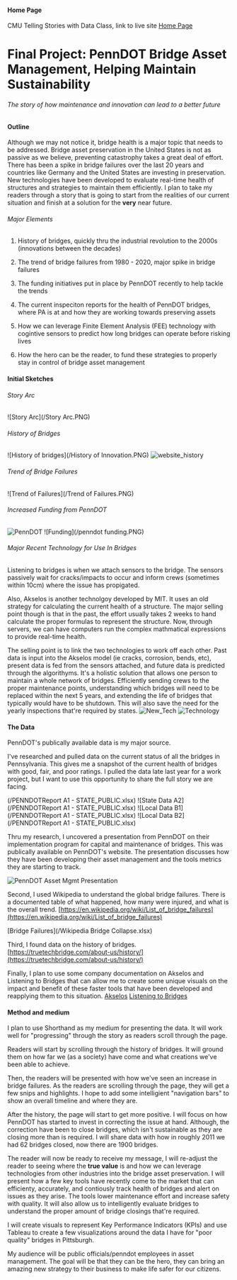 #### Home Page
CMU Telling Stories with Data Class, link to live site [Home Page](https://bripperg.github.io/tell_stories_CMU/)

# Final Project: PennDOT Bridge Asset Management, Helping Maintain Sustainability
###### The story of how maintenance and innovation can lead to a better future


#### Outline

Although we may not notice it, bridge health is a major topic that needs to be addressed. Bridge asset preservation in the United States is not as passive as we believe, preventing catastrophy takes a great deal of effort. There has been a spike in bridge failures over the last 20 years and countries like Germany and the United States are investing in preservation. New technologies have been developed to evaluate real-time health of structures and strategies to maintain them efficiently. I plan to take my readers through a story that is going to start from the realities of our current situation and finish at a solution for the **very** near future. 


###### Major Elements
1. History of bridges, quickly thru the industrial revolution to the 2000s (innovations between the decades)

2. The trend of bridge failures from 1980 - 2020, major spike in bridge failures

3. The funding initiatives put in place by PennDOT recently to help tackle the trends

4. The current inspeciton reports for the health of PennDOT bridges, where PA is at and how they are working towards preserving assets

5. How we can leverage Finite Element Analysis (FEE) technology with cogintive sensors to predict how long bridges can operate before risking lives

6. How the hero can be the reader, to fund these strategies to properly stay in control of bridge asset management





#### Initial Sketches

###### Story Arc
![Story Arc](/Story Arc.PNG)

###### History of Bridges
![History of bridges](/History of Innovation.PNG)
![website_history](/website_history.PNG)

###### Trend of Bridge Failures
![Trend of Failures](/Trend of Failures.PNG)


###### Increased Funding from PennDOT
![PennDOT](/PennDOT.PNG)
![Funding](/penndot funding.PNG)


###### Major Recent Technology for Use In Bridges

Listening to bridges is when we attach sensors to the bridge. The sensors passively wait for cracks/impacts to occur and inform crews (sometimes within 10cm) where the issue has propigated. 

Also, Akselos is another technolgoy developed by MIT. It uses an old strategy for calculating the current health of a structure. The major selling point though is that in the past, the effort usually takes 2 weeks to hand calculate the proper formulas to represent the structure. Now, through servers, we can have computers run the complex mathmatical expressions to provide real-time health. 

The selling point is to link the two technologies to work off each other. Past data is input into the Akselos model (ie cracks, corrosion, bends, etc), present data is fed from the sensors attached, and future data is predicted through the algorithyms. It's a holistic solution that allows one person to maintain a whole network of bridges. Efficiently sending crews to the proper maintenance points, understanding which bridges will need to be replaced within the next 5 years, and extending the life of bridges that typically would have to be shutdown. This will also save the need for the yearly inspections that're required by states. 
![New_Tech](/tech_story.PNG)
![Technology](/Technology.PNG)



#### The Data

PennDOT's publically available data is my major source. 

I've researched and pulled data on the current status of all the bridges in Pennsylvania. This gives me a snapshot of the current health of bridges with good, fair, and poor ratings. I pulled the data late last year for a work project, but I want to use this opportunity to share the full story we are facing. 

(/PENNDOTReport A1 - STATE_PUBLIC.xlsx)
![State Data A2](/PENNDOTReport A1 - STATE_PUBLIC.xlsx)
![Local Data B1](/PENNDOTReport A1 - STATE_PUBLIC.xlsx)
![Local Data B2](/PENNDOTReport A1 - STATE_PUBLIC.xlsx)

Thru my research, I uncovered a presentation from PennDOT on their implementation program for capital and maintenance of bridges. This was publically available on PennDOT's website. The presentation discusses how they have been developing their asset management and the tools metrics they are starting to track. 

![PennDOT Asset Mgmt Presentation](/PennDOT-AssetManagementPresentation)

Second, I used Wikipedia to understand the global bridge failures. There is a documented table of what happened, how many were injured, and what is the overall trend. [https://en.wikipedia.org/wiki/List_of_bridge_failures](https://en.wikipedia.org/wiki/List_of_bridge_failures)

[Bridge Failures](/Wikipedia Bridge Collapse.xlsx)

Third, I found data on the history of bridges. [https://truetechbridge.com/about-us/history/](https://truetechbridge.com/about-us/history/)

Finally, I plan to use some company documentation on Akselos and Listening to Bridges that can allow me to create some unique visuals on the impact and benefit of these faster tools that have been developed and reapplying them to this situation. [Akselos](https://akselos.com/) [Listening to Bridges](https://www.bilfinger.com/en/industries/metallurgy/247-technical-inspections-for-bridges/#:~:text=Now%20that%20this%20technology%20has%20been%20refined%2C%20Bilfinger,is%20helping%20to%20make%20Germany%27s%20roads%20even%20safer.)


#### Method and medium

I plan to use Shorthand as my medium for presenting the data. It will work well for "progressing" through the story as readers scroll through the page. 

Readers will start by scrolling through the history of bridges. It will ground them on how far we (as a society) have come and what creations we've been able to achieve. 

Then, the readers will be presented with how we've seen an increase in bridge failures. As the readers are scrolling through the page, they will get a few snips and highlights. I hope to add some intelligient "navigation bars" to show an overall timeline and where they are. 

After the history, the page will start to get more positive. I will focus on how PennDOT has started to invest in correcting the issue at hand. Although, the correction have been to close bridges, which isn't sustainable as they are closing more than is required. I will share data with how in roughly 2011 we had 62 bridges closed, now there are 1900 bridges.

The reader will now be ready to receive my message, I will re-adjust the reader to seeing where the **true value** is and how we can leverage technologies from other industries into the bridge asset preservation. I will present how a few key tools have recently come to the market that can efficienty, accurately, and contiously track health of bridges and alert on issues as they arise. The tools lower maintenance effort and increase safety with quality. It will also allow us to intelligently evaluate bridges to understand the proper amount of bridge closings that're required. 

I will create visuals to represent Key Performance Indicators (KPIs) and use Tableau to create a few visualizations around the data I have for "poor quality" bridges in Pittsburgh. 

My audience will be public officials/penndot employees in asset management. The goal will be that they can be the hero, they can bring an amazing new strategy to their business to make life safer for our citizens. 

